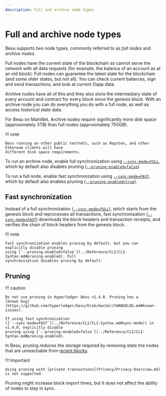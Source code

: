 ```yaml
---
description: Full and archive node types
---
```


# Full and archive node types

Besu supports two node types, commonly referred to as _full nodes_ and _archive nodes_.

Full nodes have the current state of the blockchain so cannot serve the network with all data
requests (for example, the balance of an account as at an old block). Full nodes can guarantee the
latest state for the blockchain (and some older states, but not all). You can check current
balances, sign and send transactions, and look at current Dapp data.

Archive nodes have all of this and they also store the intermediary state of every account and
contract for every block since the genesis block. With an archive node you can do everything you
do with a full node, as well as access historical state data.

For Besu on MainNet, Archive nodes require significantly more disk space (approximately 3TB) than
full nodes (approximately 750GB).

!!! note

    Besu running on other public testnets, such as Ropsten, and other Ethereum clients will have
    different disk space requirements.

To run an archive node, enable full synchronization using
[`--sync-mode=FULL`](../Reference/CLI/CLI-Syntax.md#sync-mode), which by default also disables
pruning ([`--pruning-enabled=false`](../Reference/CLI/CLI-Syntax.md#pruning-enabled)).

To run a full node, enable fast synchronization using
[`--sync-mode=FAST`](../Reference/CLI/CLI-Syntax.md#sync-mode), which by default also enables
pruning ([`--pruning-enabled=true`](../Reference/CLI/CLI-Syntax.md#pruning-enabled)).

## Fast synchronization

Instead of a full synchronization ([`--sync-mode=FULL`](../Reference/CLI/CLI-Syntax.md#sync-mode)),
which starts from the genesis block and reprocesses all transactions, fast synchronization
([`--sync-mode=FAST`](../Reference/CLI/CLI-Syntax.md#sync-mode)) downloads the block headers and
transaction receipts, and verifies the chain of block headers from the genesis block.

!!! note

    Fast synchronization enables pruning by default, but you can explicitly disable pruning
    using [`--pruning-enabled=false`](../Reference/CLI/CLI-Syntax.md#pruning-enabled). Full
    synchronization disables pruning by default.

## Pruning

!!! caution

    Do not use pruning in Hyperledger Besu v1.4.0. Pruning has a
    [known bug](https://github.com/hyperledger/besu/blob/master/CHANGELOG.md#known-issues).

    If using fast synchronization
    ([`--sync-mode=FAST`](../Reference/CLI/CLI-Syntax.md#sync-mode)) in v1.4.0, explicitly disable
    pruning using [`--pruning-enabled=false`](../Reference/CLI/CLI-Syntax.md#pruning-enabled).

In Besu, pruning reduces the storage required by removing state trie nodes that are unreachable
from [recent blocks](../Reference/CLI/CLI-Syntax.md#pruning-blocks-retained).

!!! Important

    Using pruning with [private transactions](Privacy/Privacy-Overview.md) is not supported.

Pruning might increase block import times, but it does not affect the ability of nodes to stay in
sync.
